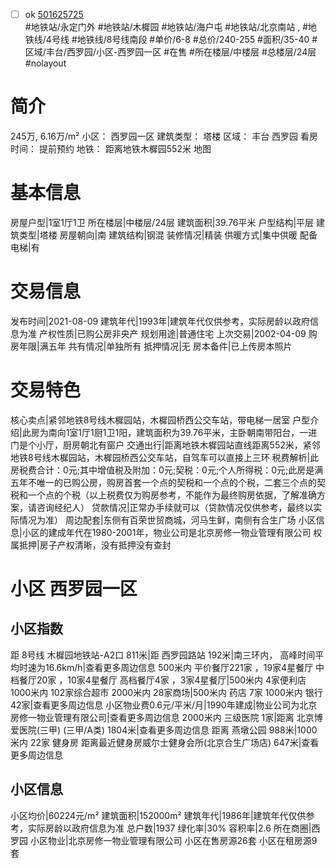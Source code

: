 - [ ] ok [501625725](https://bj.5i5j.com/ershoufang/501625725.html)  
 #地铁站/永定门外 #地铁站/木樨园 #地铁站/海户屯 #地铁站/北京南站 ,  #地铁线/4号线 #地铁线/8号线南段
#单价/6-8 #总价/240-255 #面积/35-40   #区域/丰台/西罗园/小区-西罗园一区 #在售 #所在楼层/中楼层 #总楼层/24层 #nolayout 
# 简介 
 245万,  6.16万/m² 
小区： 西罗园一区
建筑类型： 塔楼
区域： 丰台 西罗园
看房时间： 提前预约
地铁： 距离地铁木樨园552米 地图
# 基本信息 
 房屋户型|1室1厅1卫
所在楼层|中楼层/24层
建筑面积|39.76平米
户型结构|平层
建筑类型|塔楼
房屋朝向|南
建筑结构|钢混
装修情况|精装
供暖方式|集中供暖
配备电梯|有
# 交易信息 
 发布时间|2021-08-09
建筑年代|1993年|建筑年代仅供参考，实际房龄以政府信息为准
产权性质|已购公房非央产
规划用途|普通住宅
上次交易|2002-04-09
购房年限|满五年
共有情况|单独所有
抵押情况|无
房本备件|已上传房本照片
# 交易特色 
 核心卖点|紧邻地铁8号线木樨园站，木樨园桥西公交车站，带电梯一居室
户型介绍|此房为南向1室1厅1厨1卫1阳，建筑面积为39.76平米，主卧朝南带阳台，一进门是个小厅，厨房朝北有窗户
交通出行|距离地铁木樨园站直线距离552米，紧邻地铁8号线木樨园站，木樨园桥西公交车站，自驾车可以直接上三环
税费解析|此房税费合计：0元;其中增值税及附加：0元;契税：0元;个人所得税：0元;此房是满五年不唯一的已购公房，购房首套一个点的契税和一个点的个税，二套三个点的契税和一个点的个税（以上税费仅为购房参考，不能作为最终购房依据，了解准确方案，请咨询经纪人）
贷款情况|正常办手续就可以（贷款情况仅供参考，最终以实际情况为准）
周边配套|东侧有百荣世贸商城，河马生鲜，南侧有合生广场
小区信息|小区的建成年代在1980-2001年，物业公司是北京房修一物业管理有限公司
权属抵押|房子产权清晰，没有抵押没有查封
# 小区 西罗园一区
## 小区指数 
 距 8号线 木樨园地铁站-A2口 811米|距 西罗园路站 192米|南三环内， 高峰时间平均时速为16.6km/h|查看更多周边信息
500米内 平价餐厅221家 ，19家4星餐厅
中档餐厅20家 ，10家4星餐厅
高档餐厅4家 ，3家4星餐厅|500米内 4家便利店
1000米内 102家综合超市
2000米内 28家商场|500米内 药店 7家
1000米内 银行 42家|查看更多周边信息
小区物业费0.6元/平米/月|1990年建成|物业公司为北京房修一物业管理有限公司|查看更多周边信息
2000米内 三级医院 1家|距离 北京博爱医院(三甲) (三甲/A类) 1804米|查看更多周边信息
距离 燕墩公园 988米|1000米内 22家 健身房
距离最近健身房威尔士健身会所(北京合生广场店) 647米|查看更多周边信息
## 小区信息 
 小区均价|60224元/m²
建筑面积|152000m²
建筑年代|1986年|建筑年代仅供参考，实际房龄以政府信息为准
总户数|1937
绿化率|30%
容积率|2.6
所在商圈|西罗园
小区物业|北京房修一物业管理有限公司
小区在售房源26套
小区在租房源9套
